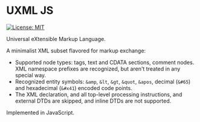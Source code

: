 UXML JS
=======

[![License: MIT](https://img.shields.io/badge/License-MIT-green.svg)](https://opensource.org/licenses/MIT)

Universal eXtensible Markup Language.

A minimalist XML subset flavored for markup exchange:

  * Supported node types: tags, text and CDATA sections, comment nodes. XML namespace prefixes are recognized, but aren't treated in any special way.
  * Recognized entity symbols: `&amp`, `&lt`, `&gt`, `&quot`, `&apos`, decimal (`&#65`) and hexadecimal (`&#x41`) encoded code points.
  * The XML declaration, and all top-level processing instructions, and external DTDs are skipped, and inline DTDs are not supported.

Implemented in JavaScript.

